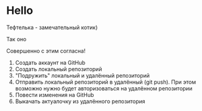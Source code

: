 # Hello

Тефтелька - замечательный котик)

Так оно

Совершенно с этим согласна!

1. Создать аккаунт на GitHub
2. Создать локальный репозиторий
3. "Подружить" локальный и удалённый репозиторий
4. Отправить локальный репозиторий в удалённый (git push). При этом возможно нужно будет авторизоваться на удалённом репозитории
5. Повести изменения на GitHub
6. Выкачать актуалочку из удалённого репозитория
